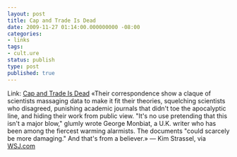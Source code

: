 ```yaml
---
layout: post
title: Cap and Trade Is Dead
date: 2009-11-27 01:14:00.000000000 -08:00
categories:
- links
tags:
- cult.ure
status: publish
type: post
published: true
---
```

Link: <a href="http://online.wsj.com/article/SB10001424052748703499404574558070997168360.html">Cap and Trade Is Dead</a>
&laquo;Their correspondence show a claque of scientists massaging data to make it fit their theories, squelching scientists who disagreed, punishing academic journals that didn't toe the apocalyptic line, and hiding their work from public view. &quot;It's no use pretending that this isn't a major blow,&quot; glumly wrote George Monbiat, a U.K. writer who has been among the fiercest warming alarmists. The documents &quot;could scarcely be more damaging.&quot; And that's from a believer.&raquo; &mdash; Kim Strassel, via <a href="http://online.wsj.com/article/SB10001424052748703499404574558070997168360.html">WSJ.com</a>
